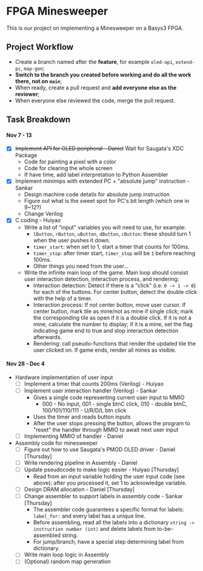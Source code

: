 # FPGA Minesweeper
This is our project on implementing a Minesweeper on a Basys3 FPGA.

## Project Workflow
- Create a branch named after the **feature**, for example `oled-api`, `extend-pc`, `map-gen`;
- **Switch to the branch you created before working and do all the work there, not on `main`**;
- When ready, create a pull request and **add everyone else as the reviewer**;
- When everyone else reviewed the code, merge the pull request.

## Task Breakdown

#### Nov 7 - 13
- [X] ~~Implement API for OLED peripheral - Daniel~~ Wait for Saugata's XDC Package
  - Code for painting a pixel with a color
  - Code for clearing the whole screen
  - If have time, add label interpretation to Python Assembler
- [X] Implement minimips with extended PC + "absolute jump" instruction - Sankar
  - Design machine code details for absolute jump instruction
  - Figure out what is the sweet spot for PC's bit length (which one in 9~12?)
  - Change Verilog
- [X] C coding - Huiyao
  - Write a list of "input" variables you will need to use, for example:
    - `lButton`, `rButton`, `uButton`, `dButton`, `cButton`: these should turn 1 when the user pushes it down.
    - `timer_start`: when set to 1, start a timer that counts for 100ms.
    - `timer_stop`: after timer start, `timer_stop` will be `1` before reaching 100ms.
    - Other things you need from the user...
  - Write the infinite main loop of the game. Main loop should consist user interaction detection, interaction process, and rendering:
    - Interaction detection: Detect if there is a "click" (i.e. `0 -> 1 -> 0`) for each of the buttons. For center button, detect the double click with the help of a timer.
    - Interaction process: If not center button, move user cursor. If center button, mark tile as mine/not as mine if single click; mark the corresponding tile as open if it is a double click. If it is not a mine, calculate the number to display; if it is a mine, set the flag indicating game end to true and stop interaction detection afterwards.
    - Rendering: call pseudo-functions that render the updated tile the user clicked on. If game ends, render all mines as visible.

#### Nov 28 - Dec 4
- Hardware implementation of user input
  - [ ] Implement a timer that counts 200ms (Verilog) - Huiyao
  - [ ] Implement user interaction handler (Verilog) - Sankar
    - Gives a single code representing current user input to MMIO
      - 000 - No input, 001 - single btnC click, 010 - double btnC, 100/101/110/111 - U/R/D/L btn click
    - Uses the timer and reads button inputs
    - After the user stops pressing the button, allows the program to "reset" the handler through MMIO to await next user input
  - [ ] Implementing MMIO of handler - Daniel
- Assembly code for minesweeper
  - [ ] Figure out how to use Saugata's PMOD OLED driver - Daniel [Thursday]
  - [ ] Write rendering pipeline in Assembly - Daniel
  - [ ] Update pseudocode to make logic easier - Huiyao [Thursday]
    - Read from an input variable holding the user input code (see above); after you processed it, set 1 to acknowledge variable.
  - [ ] Design DRAM allocation - Daniel [Thursday]
  - [ ] Change assembler to support labels in assembly code - Sankar [Thursday]
    - The assembler code guarantees a specific format for labels: `label_for:` and every label has a unique line.
    - Before assembling, read all the labels into a dictionary `string -> instruction number (int)` and delete labels from to-be-assembled string.
    - For jump/branch, have a special step determining label from dictionary.
  - [ ] Write main loop logic in Assembly
  - [ ] (Optional) random map generation
